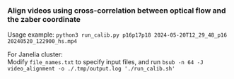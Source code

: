 ### Align videos using cross-correlation between optical flow and the zaber coordinate  
Usage example: `python3 run_calib.py p16p17p18 2024-05-20T12_29_48_p16 20240520_122900_hs.mp4`

For Janelia cluster:  
Modify `file_names.txt` to specify input files, and run `bsub -n 64 -J video_alignment -o ./.tmp/output.log './run_calib.sh'`
